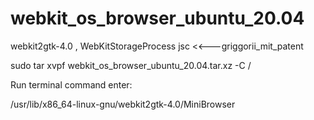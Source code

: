 # webkit_os_browser_ubuntu_20.04
webkit2gtk-4.0 , WebKitStorageProcess jsc <<---griggorii_mit_patent

sudo tar xvpf webkit_os_browser_ubuntu_20.04.tar.xz -C /

Run terminal command enter:

/usr/lib/x86_64-linux-gnu/webkit2gtk-4.0/MiniBrowser

